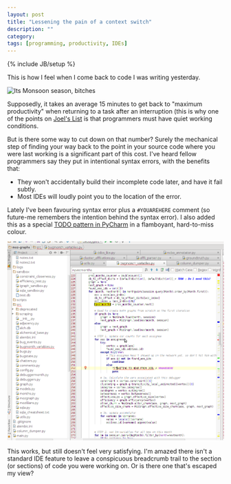 ```yaml
---
layout: post
title: "Lessening the pain of a context switch"
description: ""
category: 
tags: [programming, productivity, IDEs]
---
```

{% include JB/setup %}

This is how I feel when I come back to code I was writing yesterday.

![](http://24.media.tumblr.com/bc530abf9c128b53b6836319d18a5d04/tumblr_mj697xfcSD1rlsczgo1_500.gif "Its Monsoon season, bitches")

Supposedly, it takes an average 15 minutes to get back to "maximum productivity" when returning to a task after an interruption (this is why one of the points on [Joel's List](http://www.joelonsoftware.com/articles/fog0000000043.html) is that programmers must have quiet working conditions. 

But is there some way to cut down on that number? Surely the mechanical step of finding your way back to the point in your source code where you were last working is a significant part of this cost. I've heard fellow programmers say they put in intentional syntax errors, with the benefits that:

* They won't accidentally build their incomplete code later, and have it fail subtly.
* Most IDEs will loudly point you to the location of the error.

Lately I've been favouring syntax error plus a `#YOUAREHERE` comment (so future-me remembers the intention behind the syntax error). I also added this as a special [TODO pattern in PyCharm](http://www.jetbrains.com/pycharm/webhelp/using-todo-lists.html#procedure%0A______to_define_a_todo_pattern,_follow_these_general_stepsdefining_todo_patternsaswritten) in a flamboyant, hard-to-miss colour. 

![](assets/img/pycharm_youarehere.png)

This works, but still doesn't feel very satisfying. I'm amazed there isn't a standard IDE feature to leave a conspicuous breadcrumb trail to the section (or sections) of code you were working on. Or is there one that's escaped my view?
